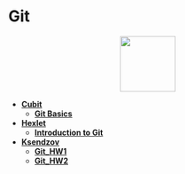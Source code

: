 # Git

<div id="header" align="center">
  <img src="https://upload.wikimedia.org/wikipedia/commons/thumb/e/e0/Git-logo.svg/640px-Git-logo.svg.png" width="100"/>
</div>

- [**Cubit**](https://github.com/vypiemzalyubov/git/tree/main/Cubit)
  - [**Git Basics**](https://github.com/vypiemzalyubov/git/tree/main/Cubit/Git%20Basics)
- [**Hexlet**](https://github.com/vypiemzalyubov/git/tree/main/Hexlet)
  - [**Introduction to Git**](https://github.com/vypiemzalyubov/git/tree/main/Hexlet/Introduction%20to%20Git)
- [**Ksendzov**](https://github.com/vypiemzalyubov/git/tree/main/Ksendzov)
  - [**Git_HW1**](https://github.com/vypiemzalyubov/git/tree/main/Ksendzov/Git_HW1)
  - [**Git_HW2**](https://github.com/vypiemzalyubov/git/tree/main/Ksendzov/Git_HW2)
